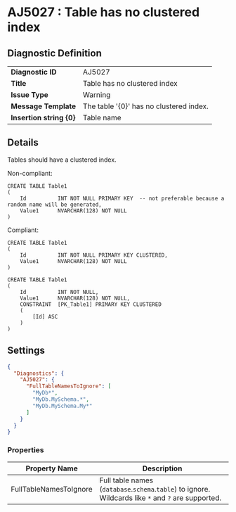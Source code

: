 # AJ5027 : Table has no clustered index

## Diagnostic Definition

<table>
  <tr>
    <td class="header"><b>Diagnostic ID</b></td>
    <td>AJ5027</td>
  </tr>
  <tr>
    <td class="header"><b>Title</b></td>
    <td>Table has no clustered index</td>
  </tr>
  <tr>
    <td class="header"><b>Issue Type</b></td>
    <td>Warning</td>
  </tr>
  <tr>
    <td class="header"><b>Message Template</b></td>
    <td>The table '{0}' has no clustered index.</td>
  </tr>
    <tr>
    <td class="header"><b>Insertion string {0}</b></td>
    <td>Table name</td>
  </tr>

</table>

## Details

Tables should have a clustered index.

Non-compliant:

```tsql
CREATE TABLE Table1
(
    Id          INT NOT NULL PRIMARY KEY  -- not preferable because a random name will be generated,
    Value1      NVARCHAR(128) NOT NULL
)
```

Compliant:

```tsql
CREATE TABLE Table1
(
    Id          INT NOT NULL PRIMARY KEY CLUSTERED,
    Value1      NVARCHAR(128) NOT NULL
)
```

```tsql
CREATE TABLE Table1
(
    Id          INT NOT NULL,
    Value1      NVARCHAR(128) NOT NULL,
    CONSTRAINT  [PK_Table1] PRIMARY KEY CLUSTERED
    (
        [Id] ASC
    )
)
```



## Settings

```json
{
  "Diagnostics": {
    "AJ5027": {
      "FullTableNamesToIgnore": [
        "MyDb*",
        "MyDb.MySchema.*",
        "MyDb.MySchema.My*"
      ]
    }
  }
}
```


### Properties

| Property Name          | Description                                                                                         |
|------------------------|-----------------------------------------------------------------------------------------------------|
| FullTableNamesToIgnore | Full table names (`database`.`schema`.`table`) to ignore. Wildcards like `*` and `?` are supported. |


